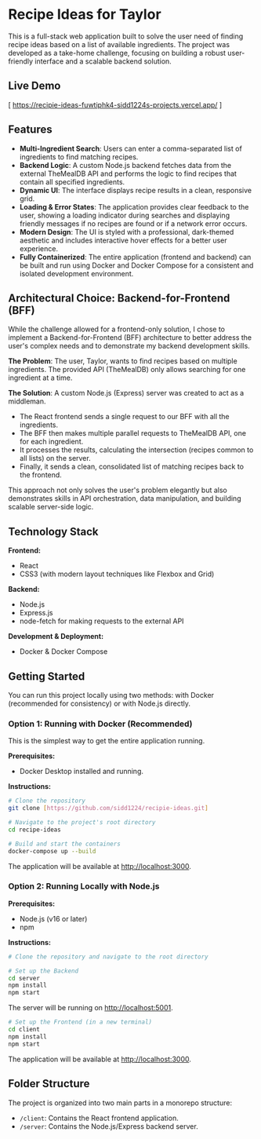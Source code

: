 # Recipe Ideas for Taylor

This is a full-stack web application built to solve the user need of finding recipe ideas based on a list of available ingredients. The project was developed as a take-home challenge, focusing on building a robust user-friendly interface and a scalable backend solution.

## Live Demo
[ https://recipie-ideas-fuwtiphk4-sidd1224s-projects.vercel.app/ ]

## Features
- **Multi-Ingredient Search**: Users can enter a comma-separated list of ingredients to find matching recipes.
- **Backend Logic**: A custom Node.js backend fetches data from the external TheMealDB API and performs the logic to find recipes that contain all specified ingredients.
- **Dynamic UI**: The interface displays recipe results in a clean, responsive grid.
- **Loading & Error States**: The application provides clear feedback to the user, showing a loading indicator during searches and displaying friendly messages if no recipes are found or if a network error occurs.
- **Modern Design**: The UI is styled with a professional, dark-themed aesthetic and includes interactive hover effects for a better user experience.
- **Fully Containerized**: The entire application (frontend and backend) can be built and run using Docker and Docker Compose for a consistent and isolated development environment.

## Architectural Choice: Backend-for-Frontend (BFF)
While the challenge allowed for a frontend-only solution, I chose to implement a Backend-for-Frontend (BFF) architecture to better address the user's complex needs and to demonstrate my backend development skills.

**The Problem**: The user, Taylor, wants to find recipes based on multiple ingredients. The provided API (TheMealDB) only allows searching for one ingredient at a time.

**The Solution**: A custom Node.js (Express) server was created to act as a middleman.

- The React frontend sends a single request to our BFF with all the ingredients.
- The BFF then makes multiple parallel requests to TheMealDB API, one for each ingredient.
- It processes the results, calculating the intersection (recipes common to all lists) on the server.
- Finally, it sends a clean, consolidated list of matching recipes back to the frontend.

This approach not only solves the user's problem elegantly but also demonstrates skills in API orchestration, data manipulation, and building scalable server-side logic.

## Technology Stack

**Frontend:**
- React
- CSS3 (with modern layout techniques like Flexbox and Grid)

**Backend:**
- Node.js
- Express.js
- node-fetch for making requests to the external API

**Development & Deployment:**
- Docker & Docker Compose

## Getting Started

You can run this project locally using two methods: with Docker (recommended for consistency) or with Node.js directly.

### Option 1: Running with Docker (Recommended)
This is the simplest way to get the entire application running.

**Prerequisites:**
- Docker Desktop installed and running.

**Instructions:**
```bash
# Clone the repository
git clone [https://github.com/sidd1224/recipie-ideas.git]

# Navigate to the project's root directory
cd recipe-ideas

# Build and start the containers
docker-compose up --build
```

The application will be available at [http://localhost:3000](http://localhost:3000).

### Option 2: Running Locally with Node.js

**Prerequisites:**
- Node.js (v16 or later)
- npm

**Instructions:**
```bash
# Clone the repository and navigate to the root directory

# Set up the Backend
cd server
npm install
npm start
```
The server will be running on [http://localhost:5001](http://localhost:5001).

```bash
# Set up the Frontend (in a new terminal)
cd client
npm install
npm start
```
The application will be available at [http://localhost:3000](http://localhost:3000).

## Folder Structure

The project is organized into two main parts in a monorepo structure:

- `/client`: Contains the React frontend application.
- `/server`: Contains the Node.js/Express backend server.

